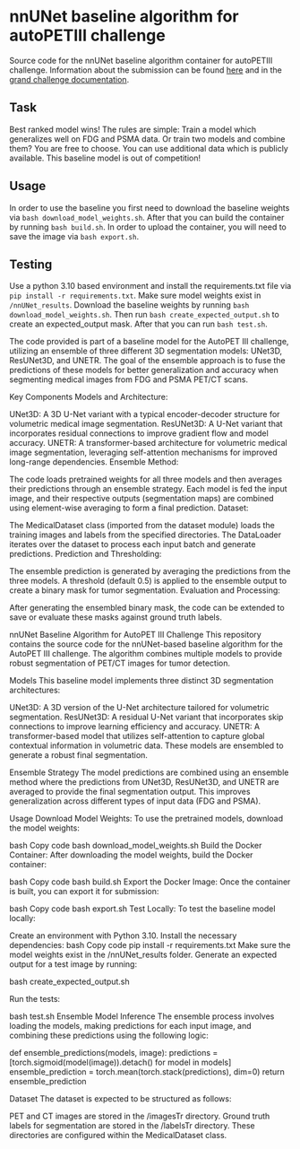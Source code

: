 # nnUNet baseline algorithm for autoPETIII challenge

Source code for the nnUNet baseline algorithm container for autoPETIII challenge. Information about the 
submission can be found [here](https://autopet-iii.grand-challenge.org/submission/) and in the [grand challenge 
documentation](https://grand-challenge.org/documentation/).

## Task
Best ranked model wins! The rules are simple: Train a model which generalizes well on FDG and PSMA data. Or train two 
models and combine them? You are free to choose. You can use additional data which is publicly available. This 
baseline model is out of competition!

## Usage 

In order to use the baseline you first need to download the baseline weights via `bash download_model_weights.sh`. 
After that you can build the container by running `bash build.sh`. In order to upload the container, you will need to
save the image via `bash export.sh`.

## Testing

Use a python 3.10 based environment and install the requirements.txt file via `pip install -r requirements.txt`. 
Make sure model weights exist in `/nnUNet_results`. Download the baseline weights by running `bash download_model_weights.sh`. 
Then run `bash create_expected_output.sh` to create an expected_output mask. After that you can run `bash test.sh`.

The code provided is part of a baseline model for the AutoPET III challenge, utilizing an ensemble of three different 3D segmentation models: UNet3D, ResUNet3D, and UNETR. The goal of the ensemble approach is to fuse the predictions of these models for better generalization and accuracy when segmenting medical images from FDG and PSMA PET/CT scans.

Key Components
Models and Architecture:

UNet3D: A 3D U-Net variant with a typical encoder-decoder structure for volumetric medical image segmentation.
ResUNet3D: A U-Net variant that incorporates residual connections to improve gradient flow and model accuracy.
UNETR: A transformer-based architecture for volumetric medical image segmentation, leveraging self-attention mechanisms for improved long-range dependencies.
Ensemble Method:

The code loads pretrained weights for all three models and then averages their predictions through an ensemble strategy.
Each model is fed the input image, and their respective outputs (segmentation maps) are combined using element-wise averaging to form a final prediction.
Dataset:

The MedicalDataset class (imported from the dataset module) loads the training images and labels from the specified directories.
The DataLoader iterates over the dataset to process each input batch and generate predictions.
Prediction and Thresholding:

The ensemble prediction is generated by averaging the predictions from the three models.
A threshold (default 0.5) is applied to the ensemble output to create a binary mask for tumor segmentation.
Evaluation and Processing:

After generating the ensembled binary mask, the code can be extended to save or evaluate these masks against ground truth labels.

nnUNet Baseline Algorithm for AutoPET III Challenge
This repository contains the source code for the nnUNet-based baseline algorithm for the AutoPET III challenge. The algorithm combines multiple models to provide robust segmentation of PET/CT images for tumor detection.

Models
This baseline model implements three distinct 3D segmentation architectures:

UNet3D: A 3D version of the U-Net architecture tailored for volumetric segmentation.
ResUNet3D: A residual U-Net variant that incorporates skip connections to improve learning efficiency and accuracy.
UNETR: A transformer-based model that utilizes self-attention to capture global contextual information in volumetric data.
These models are ensembled to generate a robust final segmentation.

Ensemble Strategy
The model predictions are combined using an ensemble method where the predictions from UNet3D, ResUNet3D, and UNETR are averaged to provide the final segmentation output. This improves generalization across different types of input data (FDG and PSMA).

Usage
Download Model Weights: To use the pretrained models, download the model weights:

bash
Copy code
bash download_model_weights.sh
Build the Docker Container: After downloading the model weights, build the Docker container:

bash
Copy code
bash build.sh
Export the Docker Image: Once the container is built, you can export it for submission:

bash
Copy code
bash export.sh
Test Locally: To test the baseline model locally:

Create an environment with Python 3.10.
Install the necessary dependencies:
bash
Copy code
pip install -r requirements.txt
Make sure the model weights exist in the /nnUNet_results folder.
Generate an expected output for a test image by running:

bash create_expected_output.sh

Run the tests:

bash test.sh
Ensemble Model Inference
The ensemble process involves loading the models, making predictions for each input image, and combining these predictions using the following logic:

def ensemble_predictions(models, image):
    predictions = [torch.sigmoid(model(image)).detach() for model in models]
    ensemble_prediction = torch.mean(torch.stack(predictions), dim=0)
    return ensemble_prediction

Dataset
The dataset is expected to be structured as follows:

PET and CT images are stored in the /imagesTr directory.
Ground truth labels for segmentation are stored in the /labelsTr directory.
These directories are configured within the MedicalDataset class.


